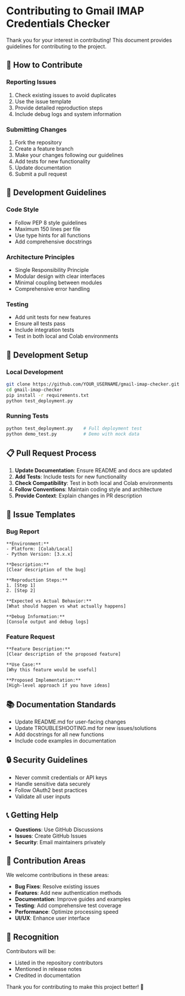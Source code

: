 # Contributing to Gmail IMAP Credentials Checker

Thank you for your interest in contributing! This document provides guidelines for contributing to the project.

## 🤝 How to Contribute

### Reporting Issues
1. Check existing issues to avoid duplicates
2. Use the issue template
3. Provide detailed reproduction steps
4. Include debug logs and system information

### Submitting Changes
1. Fork the repository
2. Create a feature branch
3. Make your changes following our guidelines
4. Add tests for new functionality
5. Update documentation
6. Submit a pull request

## 📝 Development Guidelines

### Code Style
- Follow PEP 8 style guidelines
- Maximum 150 lines per file
- Use type hints for all functions
- Add comprehensive docstrings

### Architecture Principles
- Single Responsibility Principle
- Modular design with clear interfaces
- Minimal coupling between modules
- Comprehensive error handling

### Testing
- Add unit tests for new features
- Ensure all tests pass
- Include integration tests
- Test in both local and Colab environments

## 🔧 Development Setup

### Local Development
```bash
git clone https://github.com/YOUR_USERNAME/gmail-imap-checker.git
cd gmail-imap-checker
pip install -r requirements.txt
python test_deployment.py
```

### Running Tests
```bash
python test_deployment.py    # Full deployment test
python demo_test.py          # Demo with mock data
```

## 📋 Pull Request Process

1. **Update Documentation**: Ensure README and docs are updated
2. **Add Tests**: Include tests for new functionality
3. **Check Compatibility**: Test in both local and Colab environments
4. **Follow Conventions**: Maintain coding style and architecture
5. **Provide Context**: Explain changes in PR description

## 🐛 Issue Templates

### Bug Report
```
**Environment:**
- Platform: [Colab/Local]
- Python Version: [3.x.x]

**Description:**
[Clear description of the bug]

**Reproduction Steps:**
1. [Step 1]
2. [Step 2]

**Expected vs Actual Behavior:**
[What should happen vs what actually happens]

**Debug Information:**
[Console output and debug logs]
```

### Feature Request
```
**Feature Description:**
[Clear description of the proposed feature]

**Use Case:**
[Why this feature would be useful]

**Proposed Implementation:**
[High-level approach if you have ideas]
```

## 📚 Documentation Standards

- Update README.md for user-facing changes
- Update TROUBLESHOOTING.md for new issues/solutions
- Add docstrings for all new functions
- Include code examples in documentation

## 🔒 Security Guidelines

- Never commit credentials or API keys
- Handle sensitive data securely
- Follow OAuth2 best practices
- Validate all user inputs

## 📞 Getting Help

- **Questions**: Use GitHub Discussions
- **Issues**: Create GitHub Issues
- **Security**: Email maintainers privately

## 🎯 Contribution Areas

We welcome contributions in these areas:

- **Bug Fixes**: Resolve existing issues
- **Features**: Add new authentication methods
- **Documentation**: Improve guides and examples
- **Testing**: Add comprehensive test coverage
- **Performance**: Optimize processing speed
- **UI/UX**: Enhance user interface

## 👥 Recognition

Contributors will be:
- Listed in the repository contributors
- Mentioned in release notes
- Credited in documentation

Thank you for contributing to make this project better! 🚀
